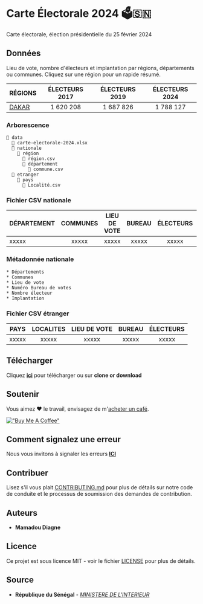 # Carte Électorale 2024 🗳️🇸🇳

Carte électorale, élection présidentielle du 25 février 2024

## Données

Lieu de vote, nombre d'électeurs et implantation par régions, départements ou communes. Cliquez sur une région pour un rapide résumé.

| RÉGIONS | ÉLECTEURS 2017 | ÉLECTEURS 2019 | ÉLECTEURS 2024 |
| --------- |:-----:|:-----:|:-----:|
| [DAKAR](data/nationale/DAKAR) | 1 620 208 | 1 687 826 | 1 788 127 |

### Arborescence

```
📁 data
  📗 carte-electorale-2024.xlsx
  📁 nationale
    📁 région
      📄 région.csv
      📁 département
        📄 commune.csv
  📁 etranger
    📁 pays
      📄 Localité.csv
```

### Fichier CSV nationale

| DÉPARTEMENT | COMMUNES | LIEU DE VOTE | BUREAU | ÉLECTEURS | IMPLANTATION |
| --------- |:-----:|:-----:|:-----:|:-----:|:-----:|
|   xxxxx   | xxxxx | xxxxx | xxxxx | xxxxx | xxxxx |

### Métadonnée nationale

```
* Départements
* Communes
* Lieu de vote
* Numéro Bureau de votes
* Nombre électeur
* Implantation
```

### Fichier CSV étranger

| PAYS | LOCALITES | LIEU DE VOTE | BUREAU | ÉLECTEURS |
| --------- |:-----:|:-----:|:-----:|:-----:|
|   xxxxx   | xxxxx | xxxxx | xxxxx | xxxxx |

## Télécharger

Cliquez [**ici**](https://github.com/senegalouvert/carte-electorale-2024/archive/master.zip) pour télécharger ou sur **clone or download**

## Soutenir

Vous aimez ❤️ le travail, envisagez de m'[acheter un café](https://www.buymeacoffee.com/51jrbtx).

[!["Buy Me A Coffee"](https://www.buymeacoffee.com/assets/img/custom_images/orange_img.png)](https://www.buymeacoffee.com/51jrbtx)


## Comment signalez une erreur

Nous vous invitons à signaler les erreurs [**ICI**](https://github.com/senegalouvert/carte-electorale-2024/issues)

## Contribuer

Lisez s'il vous plait [CONTRIBUTING.md](CONTRIBUTING.md) pour plus de détails sur notre code de conduite et le processus de soumission des demandes de contribution.

## Auteurs

* **Mamadou Diagne**

## Licence

Ce projet est sous licence MIT - voir le fichier [LICENSE](LICENSE) pour plus de détails.

## Source

* **République du Sénégal** - *[MINISTERE DE L'INTERIEUR](source/carte-electorale-2024.pdf)*
